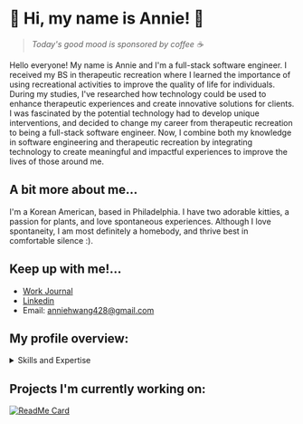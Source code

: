 # 🌱 Hi, my name is Annie! 🌱
> *Today's good mood is sponsored by coffee ☕️*

Hello everyone! My name is Annie and I'm a full-stack software engineer. I received my BS in therapeutic recreation where I learned the importance of using recreational activities to improve the quality of life for individuals. During my studies, I've researched how technology could be used to enhance therapeutic experiences and create innovative solutions for clients. I was fascinated by the potential technology had to develop unique interventions, and decided to change my career from therapeutic recreation to being a full-stack software engineer. Now, I combine both my knowledge in software engineering and therapeutic recreation by integrating technology to create meaningful and impactful experiences to improve the lives of those around me.

A bit more about me...
---
I'm a Korean American, based in Philadelphia. I have two adorable kitties, a passion for plants, and love spontaneous experiences. Although I love spontaneity, I am most definitely a homebody, and thrive best in comfortable silence :).


Keep up with me!...
---
- [Work Journal](https://gist.github.com/anniejhwang/c44b9fac57481e8843b8dcbd366b6e8d)
- [Linkedin](http://www.linkedin.com/in/anniejhwang)
- Email: anniehwang428@gmail.com

## My profile overview: 

<details>
<summary>Skills and Expertise</summary>
<br>
1.   Languages
     - Ruby
     - Javascript
     - HTML
     - CSS
     - SQL
  <br>
2.   Frameworks
     - Ruby on Rails
     - React.js
     - Bootstrap
  <br>
3.   Databases/Libraries/Tools
     - Postgres
     - APIs
     - Node/npm
     - Git
     - GitHub
</details>

## Projects I'm currently working on: 

[![ReadMe Card](https://github-readme-stats.vercel.app/api/pin/?username=anniejhwang&repo=PlantCareApp)](https://github.com/anniejhwang/PlantCareApp)
